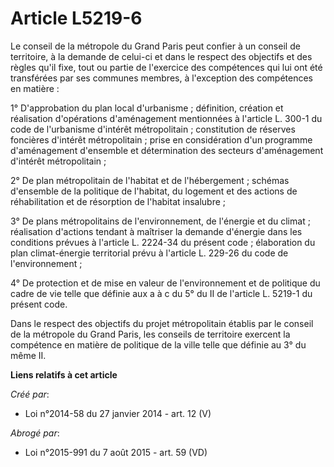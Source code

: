 # Article L5219-6

Le conseil de la métropole du Grand Paris peut confier à un conseil de territoire, à la demande de celui-ci et dans le
respect des objectifs et des règles qu'il fixe, tout ou partie de l'exercice des compétences qui lui ont été transférées par
ses communes membres, à l'exception des compétences en matière : 

1° D'approbation du plan local d'urbanisme ; définition, création et réalisation d'opérations d'aménagement mentionnées à
l'article L. 300-1 du code de l'urbanisme d'intérêt métropolitain ; constitution de réserves foncières d'intérêt
métropolitain ; prise en considération d'un programme d'aménagement d'ensemble et détermination des secteurs d'aménagement
d'intérêt métropolitain ; 

2° De plan métropolitain de l'habitat et de l'hébergement ; schémas d'ensemble de la politique de l'habitat, du logement et
des actions de réhabilitation et de résorption de l'habitat insalubre ; 

3° De plans métropolitains de l'environnement, de l'énergie et du climat ; réalisation d'actions tendant à maîtriser la
demande d'énergie dans les conditions prévues à l'article L. 2224-34 du présent code ; élaboration du plan climat-énergie
territorial prévu à l'article L. 229-26 du code de l'environnement ; 

4° De protection et de mise en valeur de l'environnement et de politique du cadre de vie telle que définie aux a à c du 5° du
II de l'article L. 5219-1 du présent code. 

Dans le respect des objectifs du projet métropolitain établis par le conseil de la métropole du Grand Paris, les conseils de
territoire exercent la compétence en matière de politique de la ville telle que définie au 3° du même II.

**Liens relatifs à cet article**

_Créé par_:

  - Loi n°2014-58 du 27 janvier 2014 - art. 12 (V)

_Abrogé par_:

  - Loi n°2015-991 du 7 août 2015 - art. 59 (VD)
